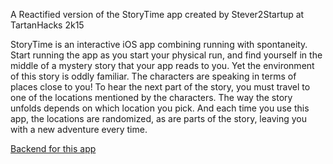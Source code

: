 A Reactified version of the StoryTime app created by Stever2Startup at TartanHacks 2k15

StoryTime is an interactive iOS app combining running with spontaneity. Start running the app as you start your physical run, and find yourself in the middle of a mystery story that your app reads to you. Yet the environment of this story is oddly familiar. The characters are speaking in terms of places close to you! To hear the next part of the story, you must travel to one of the locations mentioned by the characters. The way the story unfolds depends on which location you pick. And each time you use this app, the locations are randomized, as are parts of the story, leaving you with a new adventure every time.

[Backend for this app](https://github.com/apjaffe/Storytime)
